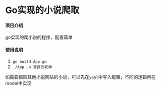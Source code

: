 # Go实现的小说爬取

#### 项目介绍
go实现的爬小说的程序，配置简单

#### 使用说明
1. `go build App.go`
2. `./App -n 善良的死神`


如需要抓取其他小说网站的小说，可以先在`yaml`中写入配置，不同的逻辑再在model中实现